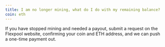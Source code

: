 ```yaml
---
title: I am no longer mining, what do I do with my remaining balance?
coin: eth
---
```


If you have stopped mining and needed a payout, submit a request on the Flexpool website, confirming your coin and ETH address, and we can push a one-time payment out.
